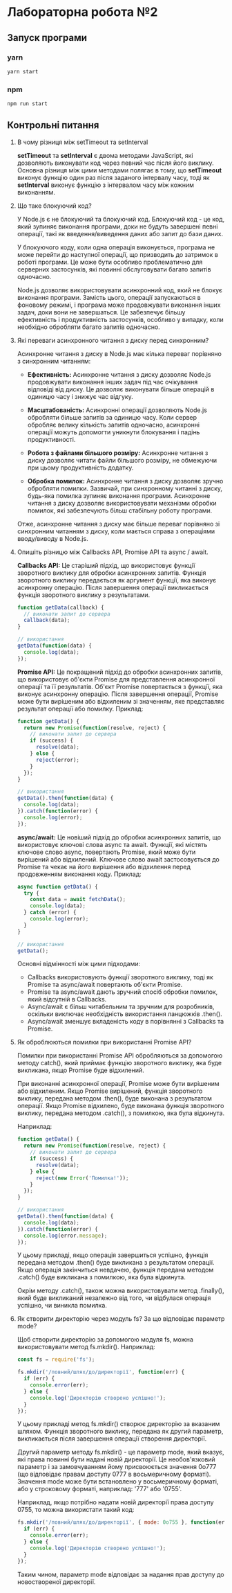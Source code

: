 # Лабораторна робота №2

## Запуск програми

### yarn

```bash
yarn start
```

### npm

```bash
npm run start
```

## Контрольні питання

1. В чому різниця між setTimeout та setInterval

   **setTimeout** та **setInterval** є двома методами JavaScript, які дозволяють виконувати код через певний час після його виклику. Основна різниця між цими методами полягає в тому, що **setTimeout** виконує функцію один раз після заданого інтервалу часу, тоді як **setInterval** виконує функцію з інтервалом часу між кожним виконанням.

2. Що таке блокуючий код?

    У Node.js є не блокуючий та блокуючий код. Блокуючий код - це код, який зупиняє виконання програми, доки не будуть завершені певні операції, такі як введення/виведення даних або запит до бази даних.

    У блокуючого коду, коли одна операція виконується, програма не може перейти до наступної операції, що призводить до затримок в роботі програми. Це може бути особливо проблематично для серверних застосунків, які повинні обслуговувати багато запитів одночасно.

    Node.js дозволяє використовувати асинхронний код, який не блокує виконання програми. Замість цього, операції запускаються в фоновому режимі, і програма може продовжувати виконання інших задач, доки вони не завершаться. Це забезпечує більшу ефективність і продуктивність застосунків, особливо у випадку, коли необхідно обробляти багато запитів одночасно.

3. Які переваги асинхронного читання з диску перед синхронним?

    Асинхронне читання з диску в Node.js має кілька переваг порівняно з синхронним читанням:

    - **Ефективність:** Асинхронне читання з диску дозволяє Node.js продовжувати виконання інших задач під час очікування відповіді від диску. Це дозволяє виконувати більше операцій в одиницю часу і знижує час відгуку.

    - **Масштабованість:** Асинхронні операції дозволяють Node.js обробляти більше запитів за одиницю часу. Коли сервер обробляє велику кількість запитів одночасно, асинхронні операції можуть допомогти уникнути блокування і падінь продуктивності.

    - **Робота з файлами більшого розміру:** Асинхронне читання з диску дозволяє читати файли більшого розміру, не обмежуючи при цьому продуктивність додатку.

    - **Обробка помилок:** Асинхронне читання з диску дозволяє зручно обробляти помилки. Зазвичай, при синхронному читанні з диску, будь-яка помилка зупиняє виконання програми. Асинхронне читання з диску дозволяє використовувати механізми обробки помилок, які забезпечують більш стабільну роботу програми.

    Отже, асинхронне читання з диску має більше переваг порівняно зі синхронним читанням з диску, коли мається справа з операціями вводу/виводу в Node.js.

4. Опишіть різницю між Callbacks API, Promise API та async / await.

    **Callbacks API:** Це старіший підхід, що використовує функції зворотного виклику для обробки асинхронних запитів. Функція зворотного виклику передається як аргумент функції, яка виконує асинхронну операцію. Після завершення операції викликається функція зворотного виклику з результатами.

    ```javascript
    function getData(callback) {
      // виконати запит до сервера
      callback(data);
    }

    // використання
    getData(function(data) {
      console.log(data);
    });
    ```

    **Promise API:** Це покращений підхід до обробки асинхронних запитів, що використовує об'єкти Promise для представлення асинхронної операції та її результатів. Об'єкт Promise повертається з функції, яка виконує асинхронну операцію. Після завершення операції, Promise може бути вирішеним або відхиленим зі значенням, яке представляє результат операції або помилку.
    Приклад:

    ```javascript
    function getData() {
      return new Promise(function(resolve, reject) {
        // виконати запит до сервера
        if (success) {
          resolve(data);
        } else {
          reject(error);
        }
      });
    }

    // використання
    getData().then(function(data) {
      console.log(data);
    }).catch(function(error) {
      console.log(error);
    });
    ```

    **async/await:** Це новіший підхід до обробки асинхронних запитів, що використовує ключові слова async та await. Функції, які містять ключове слово async, повертають Promise, який може бути вирішений або відхилений. Ключове слово await застосовується до Promise та чекає на його вирішення або відхилення перед продовженням виконання коду.
    Приклад:

    ```javascript
    async function getData() {
      try {
        const data = await fetchData();
        console.log(data);
      } catch (error) {
        console.log(error);
      }
    }

    // використання
    getData();
    ```

    Основні відмінності між цими підходами:
    - Callbacks використовують функції зворотного виклику, тоді як Promise та async/await повертають об'єкти Promise.
    - Promise та async/await дають зручний спосіб обробки помилок, який відсутній в Callbacks.
    - Async/await є більш читабельним та зручним для розробників, оскільки виключає необхідність використання ланцюжків .then().
    - Async/await зменшує вкладеність коду в порівнянні з Callbacks та Promise.

5. Як оброблюються помилки при використанні Promise API?

    Помилки при використанні Promise API обробляються за допомогою методу catch(), який приймає функцію зворотного виклику, яка буде викликана, якщо Promise буде відхилений.

    При виконанні асинхронної операції, Promise може бути вирішеним або відхиленим. Якщо Promise вирішений, функція зворотного виклику, передана методом .then(), буде виконана з результатом операції. Якщо Promise відхилено, буде виконана функція зворотного виклику, передана методом .catch(), з помилкою, яка була відкинута.

    Наприклад:

    ```javascript
    function getData() {
      return new Promise(function(resolve, reject) {
        // виконати запит до сервера
        if (success) {
          resolve(data);
        } else {
          reject(new Error('Помилка!'));
        }
      });
    }

    // використання
    getData().then(function(data) {
      console.log(data);
    }).catch(function(error) {
      console.log(error.message);
    });
    ```

    У цьому прикладі, якщо операція завершиться успішно, функція передана методом .then() буде викликана з результатом операції. Якщо операція закінчиться невдачею, функція передана методом .catch() буде викликана з помилкою, яка була відкинута.

    Окрім методу .catch(), також можна використовувати метод .finally(), який буде викликаний незалежно від того, чи відбулася операція успішно, чи виникла помилка.

6. Як створити директорію через модуль fs? За що відповідає параметр mode?

    Щоб створити директорію за допомогою модуля fs, можна використовувати метод fs.mkdir(). Наприклад:

    ```javascript
    const fs = require('fs');

    fs.mkdir('/повний/шлях/до/директорії', function(err) {
      if (err) {
        console.error(err);
      } else {
        console.log('Директорію створено успішно!');
      }
    });
    ```

    У цьому прикладі метод fs.mkdir() створює директорію за вказаним шляхом. Функція зворотного виклику, передана як другий параметр, викликається після завершення операції створення директорії.

    Другий параметр методу fs.mkdir() - це параметр mode, який вказує, які права повинні бути надані новій директорії. Це необов'язковий параметр і за замовчуванням йому присвоюється значення 0o777 (що відповідає правам доступу 0777 в восьмеричному форматі). Значення mode може бути встановлено у восьмеричному форматі, або у строковому форматі, наприклад: '777' або '0755'.

    Наприклад, якщо потрібно надати новій директорії права доступу 0755, то можна використати такий код:

    ```javascript
    fs.mkdir('/повний/шлях/до/директорії', { mode: 0o755 }, function(err) {
      if (err) {
        console.error(err);
      } else {
        console.log('Директорію створено успішно!');
      }
    });
    ```

    Таким чином, параметр mode відповідає за надання прав доступу до новоствореної директорії.
